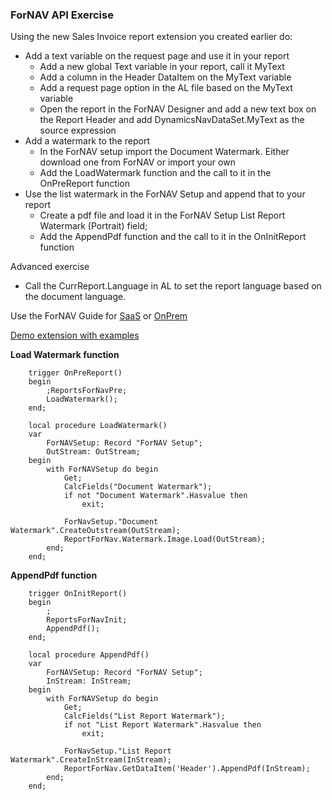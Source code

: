 ### ForNAV API Exercise

Using the new Sales Invoice report extension you created earlier do:
* Add a text variable on the request page and use it in your report
  * Add a new global Text variable in your report, call it MyText
  * Add a column in the Header DataItem on the MyText variable
  * Add a request page option in the AL file based on the MyText variable
  * Open the report in the ForNAV Designer and add a new text box on the Report Header and add DynamicsNavDataSet.MyText as the source expression
* Add a watermark to the report
  * In the ForNAV setup import the Document Watermark. Either download one from ForNAV or import your own
  * Add the LoadWatermark function and the call to it in the OnPreReport function
* Use the list watermark in the ForNAV Setup and append that to your report
  * Create a pdf file and load it in the ForNAV Setup List Report Watermark (Portrait) field;
  * Add the AppendPdf function and the call to it in the OnInitReport function

Advanced exercise
* Call the CurrReport.Language in AL to set the report language based on the document language.

Use the ForNAV Guide for [SaaS]() or [OnPrem]()

[Demo extension with examples](https://github.com/renebrummel/ForNAV.TrainingModules/tree/master/Modules/21%20API/APIDemo)
<!-- ToDO -> edit links -->

**Load Watermark function**
```AL
	trigger OnPreReport()
	begin
		;ReportsForNavPre;
		LoadWatermark();
	end;

	local procedure LoadWatermark()
	var
		ForNAVSetup: Record "ForNAV Setup";
		OutStream: OutStream;
	begin
		with ForNAVSetup do begin
			Get;
			CalcFields("Document Watermark");
			if not "Document Watermark".Hasvalue then
				exit;

			ForNavSetup."Document Watermark".CreateOutstream(OutStream);
			ReportForNav.Watermark.Image.Load(OutStream);
		end;
	end;
```

**AppendPdf function**

```AL
    trigger OnInitReport()
    begin
        ;
        ReportsForNavInit;
        AppendPdf();
    end;
	
    local procedure AppendPdf()
    var
        ForNAVSetup: Record "ForNAV Setup";
        InStream: InStream;
    begin
        with ForNAVSetup do begin
            Get;
            CalcFields("List Report Watermark");
            if not "List Report Watermark".Hasvalue then
                exit;

            ForNavSetup."List Report Watermark".CreateInStream(InStream);
            ReportForNav.GetDataItem('Header').AppendPdf(InStream);
        end;
    end;
```
